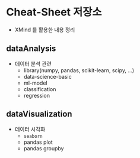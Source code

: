 # Cheat-Sheet 저장소

- XMind 를 활용한 내용 정리

## dataAnalysis

- 데이터 분석 관련
  - library(numpy, pandas, scikit-learn, scipy, ...)
  - data-science-basic
  - ml-model
  - classification
  - regression

## dataVisualization

- 데이터 시각화
  - `seaborn`
  - pandas plot
  - pandas groupby
